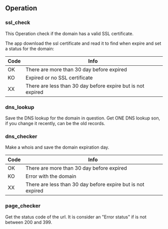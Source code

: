 ## Operation

### ssl_check

This Operation check if the domain has a valid SSL certificate.

The app download the ssl certificate and read it to find when expire and set a status for the domain:

| Code    | Info                                                            |
|------	|--------------------------------------------------------------	|
|  OK    |           There are more than 30 day before expired            |
|  KO    |                 Expired or no SSL certificate                    |
|  XX    | There are less than 30 day before expire but is not expired    |

### dns_lookup

Save the DNS lookup for the domain in question. Get ONE DNS lookup son, if you change it recently, can be the old
records.

### dns_checker

Make a whois and save the domain expiration day.

| Code    | Info                                                            |
|------	|--------------------------------------------------------------	|
|  OK    |           There are more than 30 day before expired            |
|  KO    |                 Error with the domain                        |
|  XX    | There are less than 30 day before expire but is not expired    |

### page_checker

Get the status code of the url. It is consider an "Error status" if is not between 200 and 399.
